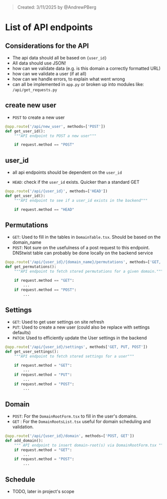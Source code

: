 > Created: 3/11/2025 by @AndrewPBerg

# List of API endpoints

## Considerations for the API

- The api data should all be based on `{user_id}`
- All data should use JSON!
- how can we validate data (e.g. is this domain a correctly formatted URL)
- how can we validate a user (if at all)
- how can we handle errors, to explain what went wrong
- can all be implemented in `app.py` or broken up into modules like: `/api/get_requests.py`


## create new user

- `POST` to create a new user

```python
@app.route('/api/new_user', methods=['POST'])
def get_user_id():
    """API endpoint to POST a new user"""

    if request.method == "POST"
```

## user_id
- all api endpoints should be dependent on the `user_id`

- `HEAD`: check if the `user_id` exists. Quicker than a standard GET
```python
@app.route('/api/{user_id}', methods=['HEAD'])
def get_user_id():
    """API endpoint to see if a user_id exists in the backend"""

    if request.method == "HEAD"
```

## Permutations

- `GET`: Used to fill in the tables in `DomainTable.tsx`. Should be based on the domain_name
- `POST`: Not sure on the usefulness of a post request to this endpoint. DNStwist table can probably be done locally on the backend service

```python
@app.route('/api/{user_id}/{domain_name}/permutations', methods=['GET, POST'])
def get_permutations():
    """API endpoint to fetch stored permutations for a given domain."""

    if request.method == "GET":
        ...
    if request.method == "POST":
        ...
```


## Settings

- `GET`: Used to get user settings on site refresh
- `PUT`: Used to create a new user (could also be replace with settings defaults)
- `PATCH`: Used to efficiently update the User settings in the backend

```python
@app.route('/api/{user_id}/settings', methods['GET, PUT, POST'])
def get_user_settings():
    """API endpoint to fetch stored settings for a user"""

    if request.method = "GET":
        ...
    if request.method = "PUT":
        ...
    if request.method = "POST":
        ...

```

## Domain
- `POST`: For the `DomainRootForm.tsx` to fill in the user's domains.
- `GET` : For the `DomainRootsList.tsx` useful for domain scheduling and validation.

```python
@app.route('/api/{user_id}/domain', methods=['POST, GET'])
def add_domain():
    """ API endpoint to insert domain-root(s) via DomainRootForm.tsx """
    if request.method = "GET":
        ...
    if request.method = "POST":
        ...

```

## Schedule

- TODO, later in project's scope

